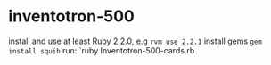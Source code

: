 # inventotron-500

install and use at least Ruby 2.2.0, e.g `rvm use 2.2.1`
install gems `gem install squib`
run: `ruby Inventotron-500-cards.rb
